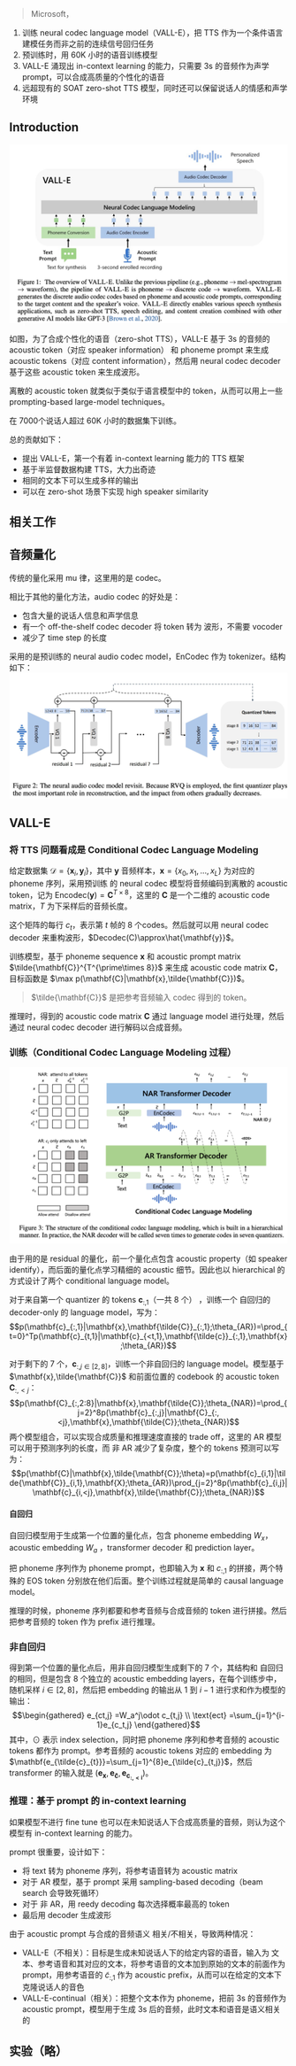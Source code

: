 > Microsoft，

1. 训练 neural codec language model（VALL-E），把 TTS 作为一个条件语言建模任务而非之前的连续信号回归任务
2. 预训练时，用 60K 小时的语音训练模型
3. VALL-E 涌现出 in-context learning 的能力，只需要 3s 的音频作为声学 prompt，可以合成高质量的个性化的语音
4. 远超现有的 SOAT zero-shot TTS 模型，同时还可以保留说话人的情感和声学环境

## Introduction

![](image/Pasted%20image%2020230924152822.png)

如图，为了合成个性化的语音（zero-shot TTS），VALL-E 基于 3s 的音频的 acoustic token（对应 speaker information） 和 phoneme prompt 来生成 acoustic tokens（对应 content information），然后用 neural codec decoder 基于这些 acoustic token 来生成波形。

离散的 acoustic token 就类似于类似于语言模型中的 token，从而可以用上一些 prompting-based large-model techniques。

在 7000个说话人超过 60K 小时的数据集下训练。

总的贡献如下：
+ 提出 VALL-E，第一个有着 in-context learning 能力的 TTS 框架
+ 基于半监督数据构建 TTS，大力出奇迹
+ 相同的文本下可以生成多样的输出
+ 可以在 zero-shot 场景下实现 high speaker similarity

## 相关工作

## 音频量化

传统的量化采用 mu 律，这里用的是 codec。

相比于其他的量化方法，audio codec 的好处是：
+ 包含大量的说话人信息和声学信息
+ 有一个 off-the-shelf codec decoder 将 token 转为 波形，不需要 vocoder
+ 减少了 time step 的长度

采用的是预训练的  neural audio codec model，EnCodec 作为 tokenizer。结构如下：
![](image/Pasted%20image%2020230924161210.png)

## VALL-E

### 将 TTS 问题看成是 Conditional Codec Language Modeling

给定数据集 $\mathcal{D}=\{\mathbf{x}_i,\mathbf{y}_i\}$，其中 $\mathbf{y}$ 音频样本，$\mathbf{x}=\{x_0,x_1,\dots,x_L\}$
为对应的 phoneme 序列，采用预训练 的 neural codec 模型将音频编码到离散的 acoustic token，记为 $\mathrm{Encodec}(\mathbf{y})=\mathbf{C}^{T\times8}$，这里的 $\mathbf{C}$ 是一个二维的 acoustic code matrix，$T$ 为下采样后的音频长度。

这个矩阵的每行 $c_t$，表示第 $t$ 帧的 8 个codes。然后就可以用 neural codec decoder 来重构波形，$Decodec(C)\approx\hat{\mathbf{y}}$。

训练模型，基于 phoneme sequence $\mathbf{x}$ 和 acoustic prompt matrix $\tilde{\mathbf{C}}^{T^{\prime\times 8}}$ 来生成 acoustic code matrix $\mathbf{C}$，目标函数是 $\max p(\mathbf{C}|\mathbf{x},\tilde{\mathbf{C}})$。
> $\tilde{\mathbf{C}}$ 是把参考音频输入 codec 得到的 token。

推理时，得到的 acoustic code matrix $\mathbf{C}$ 通过 language model 进行处理，然后通过 neural codec decoder 进行解码以合成音频。

### 训练（Conditional Codec Language Modeling 过程）

![](image/Pasted%20image%2020230924163138.png)

由于用的是 residual 的量化，前一个量化点包含 acoustic property（如 speaker identify），而后面的量化点学习精细的 acoustic 细节。因此也以 hierarchical 的方式设计了两个 conditional language model。

对于来自第一个 quantizer 的 tokens $\mathbf{c}_{:,1}$（一共 8 个） ，训练一个 自回归的 decoder-only 的 language model，写为：
$$p(\mathbf{c}_{:,1}|\mathbf{x},\mathbf{\tilde{C}}_{:,1};\theta_{AR})=\prod_{t=0}^Tp(\mathbf{c}_{t,1}|\mathbf{c}_{<t,1},\mathbf{\tilde{c}}_{:,1},\mathbf{x};\theta_{AR})$$

对于剩下的 7 个，$\mathbf{c}_{:,j\in[2,8]}$，训练一个非自回归的 language model。模型基于 $\mathbf{x},\tilde{\mathbf{C}}$ 和前面位置的 codebook 的 acoustic token $\mathbf{C}_{:,<j}$：
$$p(\mathbf{C}_{:,2:8}|\mathbf{x},\mathbf{\tilde{C}};\theta_{NAR})=\prod_{j=2}^8p(\mathbf{c}_{:,j}|\mathbf{C}_{:,<j},\mathbf{x},\mathbf{\tilde{C}};\theta_{NAR})$$
两个模型组合，可以实现合成质量和推理速度直接的 trade off，这里的 AR 模型可以用于预测序列的长度，而 非 AR 减少了复杂度，整个的 tokens 预测可以写为：
$$p(\mathbf{C}|\mathbf{x},\tilde{\mathbf{C}};\theta)=p(\mathbf{c}_{i,1}|\tilde{\mathbf{C}}_{i,1},\mathbf{X};\theta_{AR})\prod_{j=2}^8p(\mathbf{c}_{i,j}|\mathbf{c}_{i,<j},\mathbf{x},\tilde{\mathbf{C}};\theta_{NAR})$$
#### 自回归

自回归模型用于生成第一个位置的量化点，包含 phoneme embedding $W_x$，acoustic embedding $W_a$ ，transformer  decoder 和 prediction layer。

把 phoneme 序列作为 phoneme prompt，也即输入为 $\mathbf{x}$ 和 $c_{:,1}$ 的拼接，两个特殊的 EOS token 分别放在他们后面。整个训练过程就是简单的 causal language model。

推理的时候，phoneme 序列都要和参考音频与合成音频的 token 进行拼接。然后把参考音频的 token 作为 prefix 进行推理。

### 非自回归

得到第一个位置的量化点后，用非自回归模型生成剩下的 7 个，其结构和 自回归的相同，但是包含 8 个独立的  acoustic embedding layers，在每个训练步中，随机采样 $i\in[2,8]$，然后把 embedding 的输出从 $1$ 到 $i-1$ 进行求和作为模型的输出：
$$\begin{gathered}
e_{ct,j} =W_a^j\odot c_{t,j} \\
\text{ect} =\sum_{j=1}^{i-1}e_{c_t,j} 
\end{gathered}$$
其中，$\odot$ 表示 index selection，同时把 phoneme 序列和参考音频的 acoustic tokens 都作为 prompt。参考音频的 acoustic tokens 对应的 embedding 为 $\mathbf{e_{\tilde{c}_{t}}}=\sum_{j=1}^{8}e_{\tilde{c}_{t,j}}$，然后 transformer 的输入就是 $(\mathbf{e_x},\mathbf{e_{\tilde{c}}},\mathbf{e_{c_{:,<i}}})$。

### 推理：基于 prompt 的 in-context learning

如果模型不进行 fine tune 也可以在未知说话人下合成高质量的音频，则认为这个模型有 in-context learning 的能力。

prompt 很重要，设计如下：
+ 将 text 转为 phoneme 序列，将参考语音转为 acoustic matrix
+ 对于 AR 模型，基于 prompt 采用 sampling-based decoding（beam search 会导致死循环）
+ 对于 非 AR，用 reedy decoding  每次选择概率最高的 token
+ 最后用 decoder 生成波形

由于 acoustic prompt 与合成的音频语义 相关/不相关，导致两种情况：
+ VALL-E（不相关）：目标是生成未知说话人下的给定内容的语音，输入为 文本、参考语音和其对应的文本，将参考语音的文本加到原始的文本的前面作为prompt，用参考语音的 $\tilde{c}_{:,1}$ 作为 acoustic prefix，从而可以在给定的文本下克隆说话人的音色
+ VALL-E-continual（相关）：把整个文本作为 phoneme，把前 3s 的音频作为 acoustic prompt，模型用于生成 3s 后的音频，此时文本和语音是语义相关的


## 实验（略）

